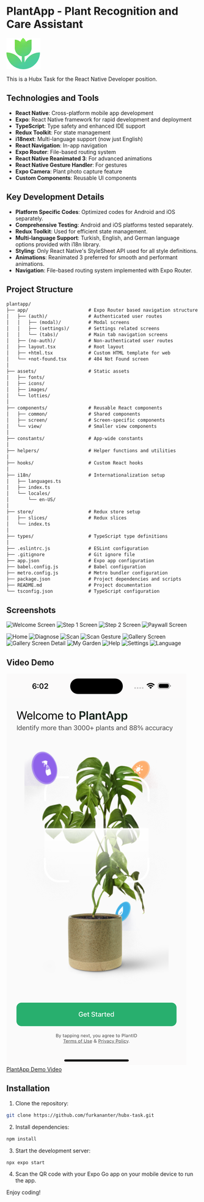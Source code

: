 # PlantApp - Plant Recognition and Care Assistant

![PlantApp Logo](assets/images/logo.png)

This is a Hubx Task for the React Native Developer position.

## Technologies and Tools

- **React Native**: Cross-platform mobile app development
- **Expo**: React Native framework for rapid development and deployment
- **TypeScript**: Type safety and enhanced IDE support
- **Redux Toolkit**: For state management
- **i18next**: Multi-language support (now just English)
- **React Navigation**: In-app navigation
- **Expo Router**: File-based routing system
- **React Native Reanimated 3**: For advanced animations
- **React Native Gesture Handler**: For gestures
- **Expo Camera**: Plant photo capture feature
- **Custom Components**: Reusable UI components

## Key Development Details

- **Platform Specific Codes**: Optimized codes for Android and iOS separately.
- **Comprehensive Testing**: Android and iOS platforms tested separately.
- **Redux Toolkit**: Used for efficient state management.
- **Multi-language Support**: Turkish, English, and German language options provided with i18n library.
- **Styling**: Only React Native's StyleSheet API used for all style definitions.
- **Animations**: Reanimated 3 preferred for smooth and performant animations.
- **Navigation**: File-based routing system implemented with Expo Router.

## Project Structure

```
plantapp/
├── app/                      # Expo Router based navigation structure
│   ├── (auth)/               # Authenticated user routes
│   │   ├── (modal)/          # Modal screens
│   │   ├── (settings)/       # Settings related screens
│   │   └── (tabs)/           # Main tab navigation screens
│   ├── (no-auth)/            # Non-authenticated user routes
│   ├── layout.tsx            # Root layout
│   ├── +html.tsx             # Custom HTML template for web
│   └── +not-found.tsx        # 404 Not Found screen
│
├── assets/                   # Static assets
│   ├── fonts/
│   ├── icons/
│   ├── images/
│   └── lotties/
│
├── components/               # Reusable React components
│   ├── common/               # Shared components
│   ├── screen/               # Screen-specific components
│   └── view/                 # Smaller view components
│
├── constants/                # App-wide constants
│
├── helpers/                  # Helper functions and utilities
│
├── hooks/                    # Custom React hooks
│
├── i18n/                     # Internationalization setup
│   ├── languages.ts
│   ├── index.ts
│   └── locales/
│       └── en-US/
│
├── store/                    # Redux store setup
│   ├── slices/               # Redux slices
│   └── index.ts
│
├── types/                    # TypeScript type definitions
│
├── .eslintrc.js              # ESLint configuration
├── .gitignore                # Git ignore file
├── app.json                  # Expo app configuration
├── babel.config.js           # Babel configuration
├── metro.config.js           # Metro bundler configuration
├── package.json              # Project dependencies and scripts
├── README.md                 # Project documentation
└── tsconfig.json             # TypeScript configuration
```

## Screenshots

![Welcome Screen](assets/screenshots/ios/onboarding/1.png)
![Step 1 Screen](assets/screenshots/ios/onboarding/2.png)
![Step 2 Screen](assets/screenshots/ios/onboarding/3.png)
![Paywall Screen](assets/screenshots/ios/onboarding/4.png)

![Home](assets/screenshots/ios/home.png)
![Diagnose](assets/screenshots/ios/diagnose/1.png)
![Scan](assets/screenshots/ios/scan/1.png)
![Scan Gesture](assets/screenshots/ios/scan/2.png)
![Gallery Screen](assets/screenshots/ios/gallery/1.png)
![Gallery Screen Detail](assets/screenshots/ios/gallery/2.png)
![My Garden](assets/screenshots/ios/my-garden.png)
![Help](assets/screenshots/ios/help.png)
![Settings](assets/screenshots/ios/settings.png)
![Language](assets/screenshots/ios/language-settings.png)

## Video Demo

[![PlantApp Demo Video](assets/video-thumbnail.png)](https://github.com/furkananter/hubx-task/assets/screenshots/PlantApp-IOS.mp4)
[PlantApp Demo Video](https://github.com/furkananter/hubx-task/assets/screenshots/plantApp-android-gif.gif)

## Installation

1. Clone the repository:

```bash
git clone https://github.com/furkananter/hubx-task.git
```

2. Install dependencies:

```bash
npm install
```

3. Start the development server:

```bash
npx expo start
```

4. Scan the QR code with your Expo Go app on your mobile device to run the app.

Enjoy coding!

